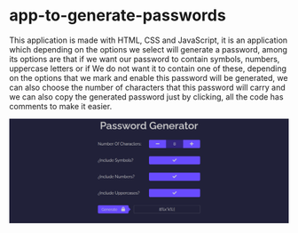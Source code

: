 # app-to-generate-passwords
This application is made with HTML, CSS and JavaScript, it is an application which depending on the options we select will generate a password, among its options are that if we want our password to contain symbols, numbers, uppercase letters or if We do not want it to contain one of these, depending on the options that we mark and enable this password will be generated, we can also choose the number of characters that this password will carry and we can also copy the generated password just by clicking, all the code has comments to make it easier.


![preview web app.](https://github.com/JuanWebDeveloper/app-to-generate-passwords/blob/master/images/appPreview.png)
